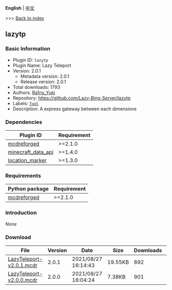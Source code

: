 **English** | [中文](readme-zh_cn.md)

\>\>\> [Back to index](/readme.md)

## lazytp

### Basic Information

- Plugin ID: `lazytp`
- Plugin Name: Lazy Teleport
- Version: 2.0.1
  - Metadata version: 2.0.1
  - Release version: 2.0.1
- Total downloads: 1793
- Authors: [Ra1ny_Yuki](https://github.com/ra1ny-yuki)
- Repository: https://github.com/Lazy-Bing-Server/lazytp
- Labels: [`Tool`](/labels/tool/readme.md)
- Description: A express gateway between each dimensions

### Dependencies

| Plugin ID | Requirement |
| --- | --- |
| [mcdreforged](https://github.com/Fallen-Breath/MCDReforged) | \>=2.1.0 |
| [minecraft_data_api](/plugins/minecraft_data_api/readme.md) | \>=1.4.0 |
| [location_marker](/plugins/location_marker/readme.md) | \>=1.3.0 |

### Requirements

| Python package | Requirement |
| --- | --- |
| [mcdreforged](https://pypi.org/project/mcdreforged) | \>=2.1.0 |

### Introduction

*None*

### Download

| File | Version | Date | Size | Downloads | Operations |
| --- | --- | --- | --- | --- | --- |
| [LazyTeleport-v2.0.1.mcdr](https://github.com/Lazy-Bing-Server/lazytp/releases/tag/2.0.1) | 2.0.1 | 2021/08/27 16:14:43 | 19.55KB | 892 | [Download](https://github.com/Lazy-Bing-Server/lazytp/releases/download/2.0.1/LazyTeleport-v2.0.1.mcdr) |
| [LazyTeleport-v2.0.0.mcdr](https://github.com/Lazy-Bing-Server/lazytp/releases/tag/2.0.0) | 2.0.0 | 2021/08/27 16:04:24 | 7.38KB | 901 | [Download](https://github.com/Lazy-Bing-Server/lazytp/releases/download/2.0.0/LazyTeleport-v2.0.0.mcdr) |

